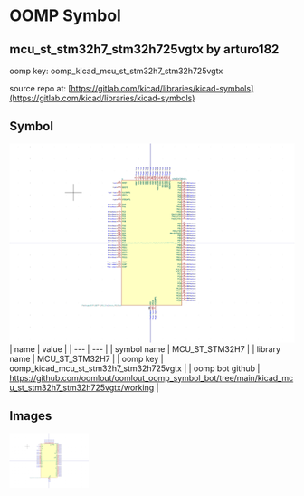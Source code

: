 # OOMP Symbol  
## mcu_st_stm32h7_stm32h725vgtx  by arturo182  
  
oomp key: oomp_kicad_mcu_st_stm32h7_stm32h725vgtx  
  
source repo at: [https://gitlab.com/kicad/libraries/kicad-symbols](https://gitlab.com/kicad/libraries/kicad-symbols)  
## Symbol  
  
[![working.png](working_600.png)](working.png)  
| name | value | 
| --- | --- | 
| symbol name | MCU_ST_STM32H7 | 
| library name | MCU_ST_STM32H7 | 
| oomp key | oomp_kicad_mcu_st_stm32h7_stm32h725vgtx | 
| oomp bot github | https://github.com/oomlout/oomlout_oomp_symbol_bot/tree/main/kicad_mcu_st_stm32h7_stm32h725vgtx/working | 
## Images  
  
[![working.png](working_140.png)](working.png)  
